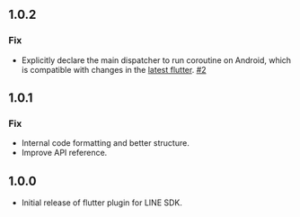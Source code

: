 ## 1.0.2

### Fix

* Explicitly declare the main dispatcher to run coroutine on Android, which is compatible with changes in the [latest flutter](https://github.com/flutter/flutter/issues/34993). [#2](https://github.com/line/flutter_line_sdk/issues/2)

## 1.0.1

### Fix

* Internal code formatting and better structure.
* Improve API reference.

## 1.0.0

* Initial release of flutter plugin for LINE SDK.
